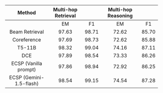 |        Method            | Multi-hop Retrieval|  | Multi-hop Reasoning |  |
|:--------------------------:|:------------------:|:------------------:|:------------------:|:------------------:|
|                          |        EM        |        F1        |        EM        |        F1        |
| Beam Retrieval           |        97.63        |        98.71        |        72.62        | 85.70 |
| Coreference              |        97.69        |        98.73        |        72.62        | 85.88 |
| T5-11B                   |        98.32        |        99.04        |        74.16        | 87.11 |
| DCE                      |        97.89        |        98.54        |        73.33        | 86.26 |
| ECSP (Vanilla prompt)    |        97.86        |        98.94        |        72.92        | 86.25 |
| ECSP (Gemini-1.5-flash)  |        98.54        |        99.15        |        74.54        | 87.28 |

